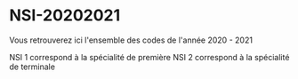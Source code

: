 # NSI-20202021
Vous retrouverez ici l'ensemble des codes de l'année 2020 - 2021

NSI 1 correspond à la spécialité de première
NSI 2 correspond à la spécialité de terminale
